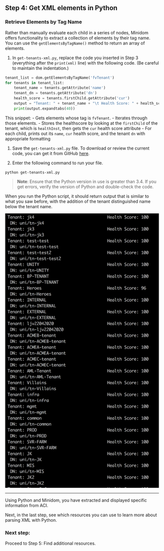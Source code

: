 ## Step 4: Get XML elements in Python

### Retrieve Elements by Tag Name

Rather than manually evaluate each child in a series of nodes, Minidom offers functionality to extract a collection of elements by their tag name. You can use the `getElementsByTagName()` method to return an array of elements.

1. In `get-tenants-xml.py`, replace the code you inserted in Step 3 (everything after the `print(xml)` line) with the following code. (Be careful to maintain the indentation.)

```python
tenant_list = dom.getElementsByTagName('fvTenant')
for tenants in tenant_list:
    tenant_name = tenants.getAttribute('name')
    tenant_dn = tenants.getAttribute('dn')
    health_score = tenants.firstChild.getAttribute('cur')
    output = "Tenant: " + tenant_name + "\t Health Score: " + health_score + "\n DN: " + tenant_dn
    print(output.expandtabs(40))
```

This snippet:
	-  Gets elements whose tag is `fvTenant`.
	-  Iterates through those elements.
	-  Stores the healthscore by looking at the `firstChild` of the tenant, which is `healthInst`, then gets the `cur` health score attribute
	-  For each child, prints out its `name`, `cur` health score, and the tenant `dn` with appropriate formatting

1. Save the `get-tenants-xml.py` file. To download or review the current code, you can get it from GitHub <a href="https://github.com/CiscoDevNet/coding-skills-sample-code/blob/master/coding201-parsing-xml/get-tenants-xml-4.py" target="_blank">here</a>.

2. Enter the following command to run your file.
```
python get-tenants-xml.py
```
> **Note**: Ensure that the Python version in use is greater than 3.4.  If you get errors, verify the version of Python and double-check the code.

When you run the Python script, it should return output that is similar to what you saw before, with the addition of the tenant distinguished name below the tenant name.

![](assets/images/xml-output-parse-002-new.png)

----------

Using Python and Minidom, you have extracted and displayed specific information from ACI.

Next, in the last step, see which resources you can use to learn more about parsing XML with Python.

### Next step:

Proceed to Step 5: Find additional resources.
